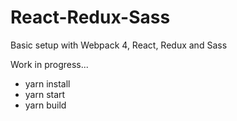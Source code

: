 # React-Redux-Sass
Basic setup with Webpack 4, React, Redux and Sass


Work in progress...

* yarn install
* yarn start
* yarn build

